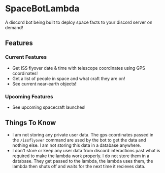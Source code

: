 # SpaceBotLambda
A discord bot being built to deploy space facts to your discord server on demand!  
## Features  

### Current Features
- Get ISS flyover date & time with telescope coordinates using GPS coordinates!
- Get a list of people in space and what craft they are on!  
- See current near-earth objects!
  
### Upcoming Features  
- See upcoming spacecraft launches!  
  
## Things To Know
- I am not storing any private user data. The gps coordinates passed in the `/issflyover` command are used by the bot to get the data and nothing else. I am not storing this data in a database anywhere.  
- I don't store or keep any user data from discord interactions past what is required to make the lambda work properly. I do not store them in a database. They get passed to the lambda, the lambda uses them, the lambda then shuts off and waits for the next time it recieves data.  
